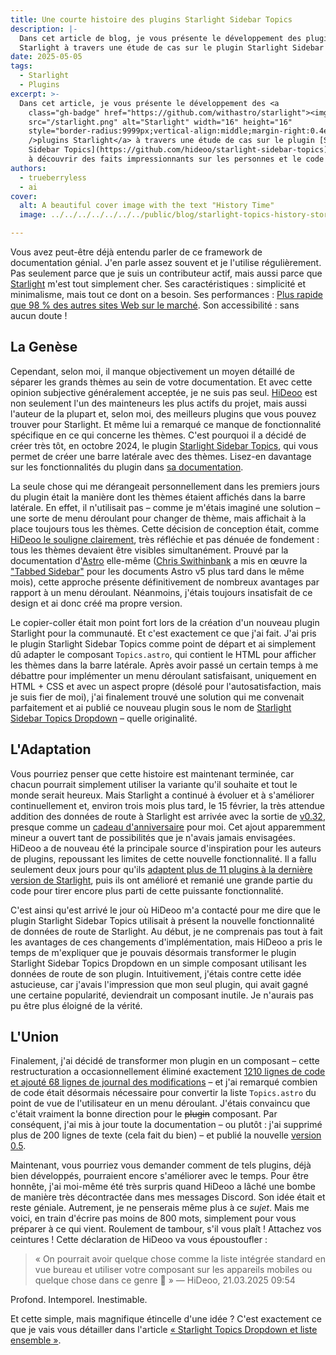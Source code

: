 ```yaml
---
title: Une courte histoire des plugins Starlight Sidebar Topics
description: |-
  Dans cet article de blog, je vous présente le développement des plugins
  Starlight à travers une étude de cas sur le plugin Starlight Sidebar Topics.
date: 2025-05-05
tags:
  - Starlight
  - Plugins
excerpt: >-
  Dans cet article, je vous présente le développement des <a
    class="gh-badge" href="https://github.com/withastro/starlight"><img
    src="/starlight.png" alt="Starlight" width="16" height="16"
    style="border-radius:9999px;vertical-align:middle;margin-right:0.4em;"
    />plugins Starlight</a> à travers une étude de cas sur le plugin [Starlight
    Sidebar Topics](https://github.com/hideoo/starlight-sidebar-topics). Préparez-vous
    à découvrir des faits impressionnants sur les personnes et le code autour de Starlight.
authors:
  - trueberryless
  - ai
cover:
  alt: A beautiful cover image with the text "History Time"
  image: ../../../../../../../public/blog/starlight-topics-history-story.png

---
```


Vous avez peut-être déjà entendu parler de ce framework de documentation génial. J'en parle assez souvent et je l'utilise régulièrement. Pas seulement parce que je suis un contributeur actif, mais aussi parce que [Starlight](https://starlight.astro.build) m'est tout simplement cher. Ses caractéristiques : simplicité et minimalisme, mais tout ce dont on a besoin. Ses performances : [Plus rapide que 98 % des autres sites Web sur le marché](https://www.websitecarbon.com/website/starlight-astro-build-getting-started/). Son accessibilité : sans aucun doute !

## La Genèse

Cependant, selon moi, il manque objectivement un moyen détaillé de séparer les grands thèmes au sein de votre documentation. Et avec cette opinion subjective généralement acceptée, je ne suis pas seul. [HiDeoo](https://github.com/HiDeoo) est non seulement l'un des mainteneurs les plus actifs du projet, mais aussi l'auteur de la plupart et, selon moi, des meilleurs plugins que vous pouvez trouver pour Starlight. Et même lui a remarqué ce manque de fonctionnalité spécifique en ce qui concerne les thèmes. C'est pourquoi il a décidé de créer très tôt, en octobre 2024, le plugin [Starlight Sidebar Topics](https://github.com/hideoo/starlight-sidebar-topics), qui vous permet de créer une barre latérale avec des thèmes. Lisez-en davantage sur les fonctionnalités du plugin dans [sa documentation](https://starlight-sidebar-topics.netlify.app/).

La seule chose qui me dérangeait personnellement dans les premiers jours du plugin était la manière dont les thèmes étaient affichés dans la barre latérale. En effet, il n'utilisait pas – comme je m'étais imaginé une solution – une sorte de menu déroulant pour changer de thème, mais affichait à la place toujours tous les thèmes. Cette décision de conception était, comme [HiDeoo le souligne clairement](https://github.com/HiDeoo/starlight-sidebar-topics/issues/2#issuecomment-2410196392), très réfléchie et pas dénuée de fondement : tous les thèmes devaient être visibles simultanément. Prouvé par la documentation d'[Astro](https://github.com/withastro) elle-même ([Chris Swithinbank](https://github.com/delucis) a mis en œuvre la ["Tabbed Sidebar"](https://github.com/withastro/docs/pull/9890) pour les documents Astro v5 plus tard dans le même mois), cette approche présente définitivement de nombreux avantages par rapport à un menu déroulant. Néanmoins, j'étais toujours insatisfait de ce design et ai donc créé ma propre version.

Le copier-coller était mon point fort lors de la création d'un nouveau plugin Starlight pour la communauté. Et c'est exactement ce que j'ai fait. J'ai pris le plugin Starlight Sidebar Topics comme point de départ et ai simplement dû adapter le composant `Topics.astro`, qui contient le HTML pour afficher les thèmes dans la barre latérale. Après avoir passé un certain temps à me débattre pour implémenter un menu déroulant satisfaisant, uniquement en HTML + CSS et avec un aspect propre (désolé pour l'autosatisfaction, mais je suis fier de moi), j'ai finalement trouvé une solution qui me convenait parfaitement et ai publié ce nouveau plugin sous le nom de [Starlight Sidebar Topics Dropdown](https://github.com/trueberryless-org/starlight-sidebar-topics-dropdown) – quelle originalité.

## L'Adaptation

Vous pourriez penser que cette histoire est maintenant terminée, car chacun pourrait simplement utiliser la variante qu'il souhaite et tout le monde serait heureux. Mais Starlight a continué à évoluer et à s'améliorer continuellement et, environ trois mois plus tard, le 15 février, la très attendue addition des données de route à Starlight est arrivée avec la sortie de [v0.32](https://github.com/withastro/starlight/releases/tag/@astrojs/starlight@0.32.0), presque comme un [cadeau d'anniversaire](https://trueberryless.org/work/20th-birthday/) pour moi. Cet ajout apparemment mineur a ouvert tant de possibilités que je n'avais jamais envisagées. HiDeoo a de nouveau été la principale source d'inspiration pour les auteurs de plugins, repoussant les limites de cette nouvelle fonctionnalité. Il a fallu seulement deux jours pour qu'ils [adaptent plus de 11 plugins à la dernière version de Starlight](https://bsky.app/profile/hideoo.dev/post/3liffpudc5c2b), puis ils ont amélioré et remanié une grande partie du code pour tirer encore plus parti de cette puissante fonctionnalité.

C'est ainsi qu'est arrivé le jour où HiDeoo m'a contacté pour me dire que le plugin Starlight Sidebar Topics utilisait à présent la nouvelle fonctionnalité de données de route de Starlight. Au début, je ne comprenais pas tout à fait les avantages de ces changements d'implémentation, mais HiDeoo a pris le temps de m'expliquer que je pouvais désormais transformer le plugin Starlight Sidebar Topics Dropdown en un simple composant utilisant les données de route de son plugin. Intuitivement, j'étais contre cette idée astucieuse, car j'avais l'impression que mon seul plugin, qui avait gagné une certaine popularité, deviendrait un composant inutile. Je n'aurais pas pu être plus éloigné de la vérité.

## L'Union

Finalement, j'ai décidé de transformer mon plugin en un composant – cette restructuration a occasionnellement éliminé exactement [1210 lignes de code et ajouté 68 lignes de journal des modifications](https://github.com/trueberryless-org/starlight-sidebar-topics-dropdown/pull/40) – et j'ai remarqué combien de code était désormais nécessaire pour convertir la liste `Topics.astro` du point de vue de l'utilisateur en un menu déroulant. J'étais convaincu que c'était vraiment la bonne direction pour le ~~plugin~~ composant. Par conséquent, j'ai mis à jour toute la documentation – ou plutôt : j'ai supprimé plus de 200 lignes de texte (cela fait du bien) – et publié la nouvelle [version 0.5](https://github.com/trueberryless-org/starlight-sidebar-topics-dropdown/releases/tag/starlight-sidebar-topics-dropdown%400.5.0).

Maintenant, vous pourriez vous demander comment de tels plugins, déjà bien développés, pourraient encore s'améliorer avec le temps. Pour être honnête, j'ai moi-même été très surpris quand HiDeoo a lâché une bombe de manière très décontractée dans mes messages Discord. Son idée était et reste géniale. Autrement, je ne penserais même plus à ce *sujet*. Mais me voici, en train d'écrire pas moins de 800 mots, simplement pour vous préparer à ce qui vient. Roulement de tambour, s'il vous plaît ! Attachez vos ceintures ! Cette déclaration de HiDeoo va vous époustoufler :

> « On pourrait avoir quelque chose comme la liste intégrée standard en vue bureau et utiliser votre composant sur les appareils mobiles ou quelque chose dans ce genre 🧠 » — HiDeoo, 21.03.2025 09:54

Profond. Intemporel. Inestimable.

Et cette simple, mais magnifique étincelle d'une idée ? C'est exactement ce que je vais vous détailler dans l'article [« Starlight Topics Dropdown et liste ensemble »](../../blog/starlight-dropdown-and-list-together/).
